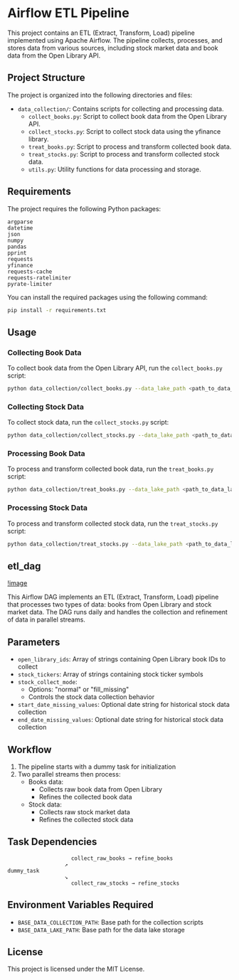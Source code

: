 # Airflow ETL Pipeline

This project contains an ETL (Extract, Transform, Load) pipeline implemented using Apache Airflow. The pipeline collects, processes, and stores data from various sources, including stock market data and book data from the Open Library API.

## Project Structure

The project is organized into the following directories and files:

- `data_collection/`: Contains scripts for collecting and processing data.
  - `collect_books.py`: Script to collect book data from the Open Library API.
  - `collect_stocks.py`: Script to collect stock data using the yfinance library.
  - `treat_books.py`: Script to process and transform collected book data.
  - `treat_stocks.py`: Script to process and transform collected stock data.
  - `utils.py`: Utility functions for data processing and storage.

## Requirements

The project requires the following Python packages:

```
argparse
datetime
json
numpy
pandas
pprint
requests
yfinance
requests-cache
requests-ratelimiter
pyrate-limiter
```

You can install the required packages using the following command:

```sh
pip install -r requirements.txt
```

## Usage

### Collecting Book Data

To collect book data from the Open Library API, run the `collect_books.py` script:

```sh
python data_collection/collect_books.py --data_lake_path <path_to_data_lake> --open_library_ids <comma_separated_ids> --execution_date <execution_date>
```

### Collecting Stock Data

To collect stock data, run the `collect_stocks.py` script:

```sh
python data_collection/collect_stocks.py --data_lake_path <path_to_data_lake> --stock_tickers <comma_separated_tickers> --execution_date <execution_date> --stock_collect_mode <normal|fill_missing> [--start_date_missing_values <start_date>] [--end_date_missing_values <end_date>]
```

### Processing Book Data

To process and transform collected book data, run the `treat_books.py` script:

```sh
python data_collection/treat_books.py --data_lake_path <path_to_data_lake>
```

### Processing Stock Data

To process and transform collected stock data, run the `treat_stocks.py` script:

```sh
python data_collection/treat_stocks.py --data_lake_path <path_to_data_lake>
```

## etl_dag

[!image](./img/Screenshot%202025-02-03%20at%2012.53.09 PM.png)

This Airflow DAG implements an ETL (Extract, Transform, Load) pipeline that processes two types of data: books from Open Library and stock market data. The DAG runs daily and handles the collection and refinement of data in parallel streams.

## Parameters

- `open_library_ids`: Array of strings containing Open Library book IDs to collect
- `stock_tickers`: Array of strings containing stock ticker symbols
- `stock_collect_mode`: 
  - Options: "normal" or "fill_missing"
  - Controls the stock data collection behavior
- `start_date_missing_values`: Optional date string for historical stock data collection
- `end_date_missing_values`: Optional date string for historical stock data collection

## Workflow

1. The pipeline starts with a dummy task for initialization
2. Two parallel streams then process:
   - Books data:
     - Collects raw book data from Open Library
     - Refines the collected book data
   - Stock data:
     - Collects raw stock market data
     - Refines the collected stock data

## Task Dependencies

```
                    collect_raw_books → refine_books
                  ↗
dummy_task
                  ↘
                    collect_raw_stocks → refine_stocks
```

## Environment Variables Required

- `BASE_DATA_COLLECTION_PATH`: Base path for the collection scripts
- `BASE_DATA_LAKE_PATH`: Base path for the data lake storage

## License

This project is licensed under the MIT License.